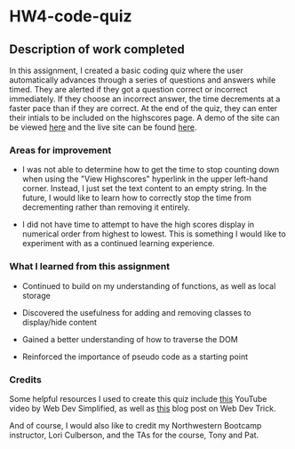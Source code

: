 # HW4-code-quiz

## Description of work completed
In this assignment, I created a basic coding quiz where the user automatically advances through a series of questions and answers while timed.  They are alerted if they got a question correct or incorrect immediately.  If they choose an incorrect answer, the time decrements at a faster pace than if they are correct.  At the end of the quiz, they can enter their intials to be included on the highscores page.  A demo of the site can be viewed [here](Assets/04-web-apis-homework-demo.gif) and the live site can be found [here](https://emblair96.github.io/HW4-code-quiz/).  

### Areas for improvement

* I was not able to determine how to get the time to stop counting down when using the "View Highscores" hyperlink in the upper left-hand corner.  Instead, I just set the text content to an empty string.  In the future, I would like to learn how to correctly stop the time from decrementing rather than removing it entirely.

* I did not have time to attempt to have the high scores display in numerical order from highest to lowest.  This is something I would like to experiment with as a continued learning experience.  

### What I learned from this assignment

* Continued to build on my understanding of functions, as well as local storage

* Discovered the usefulness for adding and removing classes to display/hide content

* Gained a better understanding of how to traverse the DOM

* Reinforced the importance of pseudo code as a starting point

### Credits
Some helpful resources I used to create this quiz include [this](https://www.youtube.com/watch?v=R1S_NhKkvGA&t=620s) YouTube video by Web Dev Simplified, as well as [this](https://webdevtrick.com/create-javascript-quiz-program/) blog post on Web Dev Trick.

And of course, I would also like to credit my Northwestern Bootcamp instructor, Lori Culberson, and the TAs for the course, Tony and Pat.
